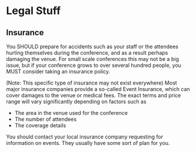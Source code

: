 # Legal Stuff

## Insurance

You SHOULD prepare for accidents such as your staff or the attendees hurting themselves during the conference, and as a result perhaps damaging the venue. For small scale conferences this may not be a big issue, but if your conference grows to over several hundred people, you MUST consider taking an insurance policy.

(Note: This specific type of insurance may not exist everywhere) Most major insurance companies provide a so-called Event Insurance, which can cover damages to the venue or medical fees. The exact terms and price range will vary significantly depending on factors such as 

* The area in the venue used for the conference
* The number of attendees
* The coverage details

You should contact your local insurance company requesting for information on events. They usually have some sort of plan for you.